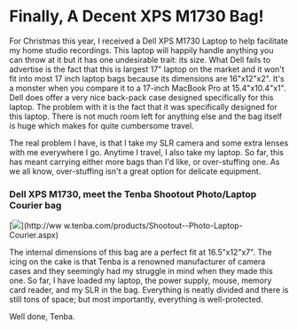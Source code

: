 # Finally, A Decent XPS M1730 Bag!

For Christmas this year, I received a Dell XPS M1730 Laptop to help facilitate
my home studio recordings. This laptop will happily handle anything you can
throw at it but it has one undesirable trait: its size. What Dell fails to
advertise is the fact that this is largest 17" laptop on the market and it
won't fit into most 17 inch laptop bags because its dimensions are 16"x12"x2".
It's a monster when you compare it to a 17-inch MacBook Pro at 15.4"x10.4"x1".
Dell does offer a very nice back-pack case designed specifically for this
laptop. The problem with it is the fact that it was specifically designed for
this laptop. There is not much room left for anything else and the bag itself
is huge which makes for quite cumbersome travel.

The real problem I have, is that I take my SLR camera and some extra lenses
with me everywhere I go. Anytime I travel, I also take my laptop. So far, this
has meant carrying either more bags than I'd like, or over-stuffing one. As we
all know, over-stuffing isn't a great option for delicate equipment.

### Dell XPS M1730, meet the Tenba Shootout Photo/Laptop Courier bag  

[![](http://www.tenba.com/Gfx/Pictures/Products/medium/632-703.jpg)](http://ww
w.tenba.com/products/Shootout--Photo-Laptop-Courier.aspx)

The internal dimensions of this bag are a perfect fit at 16.5"x12"x7". The
icing on the cake is that Tenba is a renowned manufacturer of camera cases and
they seemingly had my struggle in mind when they made this one. So far, I have
loaded my laptop, the power supply, mouse, memory card reader, and my SLR in
the bag. Everything is neatly divided and there is still tons of space; but
most importantly, everything is well-protected.

Well done, Tenba.

